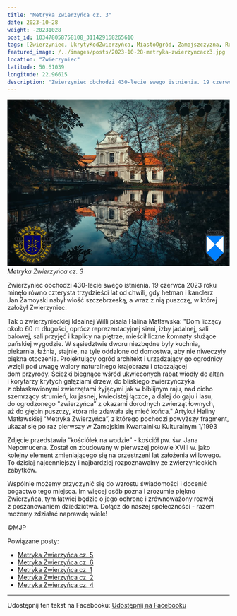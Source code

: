 ```yaml
---
title: "Metryka Zwierzyńca cz. 3"
date: 2023-10-28
weight: -20231028
post_id: 103478058758108_311429168265610
tags: [Zwierzyniec, UkrytyKodZwierzyńca, MiastoOgród, Zamojszczyzna, Roztocze, Lubelskie, villarestituta, turystyka, dziedzictwo, zabytki, krajobrazy, TajemnicePrzeszłości, PodróżeWczasie, MagiczneMiejsce]
featured_image: /../images/posts/2023-10-28-metryka-zwierzyncacz3.jpg
location: "Zwierzyniec"
latitude: 50.61039
longitude: 22.96615
description: "Zwierzyniec obchodzi 430-lecie swego istnienia. 19 czerwca 2023 roku minęło równo czterysta trzydzieści lat od chwili, gdy hetman i kanclerz Jan Zamoy..."
---
```


![Metryka Zwierzyńca cz. 3](/images/posts/2023-10-28-metryka-zwierzyncacz3.jpg)
*Metryka Zwierzyńca cz. 3*

Zwierzyniec obchodzi 430-lecie swego istnienia. 19 czerwca 2023 roku minęło równo czterysta trzydzieści lat od chwili, gdy hetman i kanclerz Jan Zamoyski nabył włość szczebrzeską, a wraz z nią puszczę, w której założył Zwierzyniec.

Tak o zwierzynieckiej Idealnej Willi pisała Halina Matławska:
"Dom liczący około 60 m długości, oprócz reprezentacyjnej sieni, izby jadalnej, sali balowej, sali przyjęć i kaplicy na piętrze, mieścił liczne komnaty służące pańskiej wygodzie.
W sąsiedztwie dworu niezbędne były kuchnia, piekarnia, łaźnia, stajnie, na tyle oddalone od domostwa, aby nie niweczyły piękna otoczenia.
Projektujący ogród architekt i urządzający go ogrodnicy wzięli pod uwagę walory naturalnego krajobrazu i otaczającej dom przyrody. Ścieżki biegnące wśród ukwieconych rabat wiodły do altan i korytarzy krytych gałęziami drzew, do bliskiego zwierzyńczyka z obłaskawionymi zwierzętami żyjącymi jak w biblijnym raju, nad cicho szemrzący strumień, ku jasnej, kwiecistej łączce, a dalej do gaju i lasu, do ogrodzonego "zwierzyńca” z okazami dorodnych zwierząt łownych, aż do głębin puszczy, która nie zdawała się mieć końca."
Artykuł Haliny Matławskiej “Metryka Zwierzyńca”, z którego pochodzi powyższy fragment, ukazał się po raz pierwszy w Zamojskim Kwartalniku Kulturalnym 1/1993

Zdjęcie przedstawia “kościółek na wodzie” - kościół pw. św. Jana Nepomucena. Został on zbudowany w pierwszej połowie XVIII w. jako kolejny element zmieniającego się na przestrzeni lat założenia willowego. To dzisiaj najcenniejszy i najbardziej rozpoznawalny ze zwierzynieckich zabytków.

Wspólnie możemy przyczynić się do wzrostu świadomości i docenić bogactwo tego miejsca.
Im więcej osób pozna i zrozumie piękno Zwierzyńca, tym łatwiej będzie o jego ochronę i zrównoważony rozwój z poszanowaniem dziedzictwa.
Dołącz do naszej społeczności - razem możemy zdziałać naprawdę wiele!



©MJP

Powiązane posty:
- [Metryka Zwierzyńca cz. 5](/posts/Metryka-Zwierzynca-cz-5)
- [Metryka Zwierzyńca cz. 6](/posts/Metryka-Zwierzynca-cz-6)
- [Metryka Zwierzyńca cz. 1](/posts/Metryka-Zwierzynca-cz-1)
- [Metryka Zwierzyńca cz. 2](/posts/Metryka-Zwierzynca-cz-2)
- [Metryka Zwierzyńca cz. 4](/posts/Metryka-Zwierzynca-cz-4)


---

Udostępnij ten tekst na Facebooku:
[Udostępnij na Facebooku](https://www.facebook.com/sharer/sharer.php?u=https://stowarzyszeniewachniewskiej.pl/posts/Metryka-Zwierzynca-cz-3)

<script type="application/ld+json">
{
  "@context": "https://schema.org",
  "@type": "BlogPosting",
  "headline": "Metryka Zwierzyńca cz. 3",
  "datePublished": "2023-10-28",
  "dateModified": "2023-10-28",
  "author": {
    "@type": "Person",
    "name": "Michał Jan Patyk"
  },
  "publisher": {
    "@type": "Organization",
    "name": "Stowarzyszenie im. Aleksandry Wachniewskiej",
    "logo": {
      "@type": "ImageObject",
      "url": "https://stowarzyszeniewachniewskiej.pl/images/logo/logo.svg"
    }
  },
  "mainEntityOfPage": {
    "@type": "WebPage",
    "@id": "https://stowarzyszeniewachniewskiej.pl/posts/Metryka-Zwierzynca-cz-3"
  },
  "image": {
    "@type": "ImageObject",
    "url": "https://stowarzyszeniewachniewskiej.pl/images/posts/2023-10-28-metryka-zwierzyncacz3.jpg"
  },
  "articleSection": "Dziedzictwo Kulturowe i Zabytki",
  "keywords": "Zwierzyniec, UkrytyKodZwierzyńca, MiastoOgród, Zamojszczyzna, Roztocze, Lubelskie, villarestituta, turystyka, dziedzictwo, zabytki, krajobrazy, TajemnicePrzeszłości, PodróżeWczasie, MagiczneMiejsce",
  "wordCount": 260,
  "articleBody": "Zwierzyniec obchodzi 430-lecie swego istnienia. 19 czerwca 2023 roku minęło równo czterysta trzydzieści lat od chwili, gdy hetman i kanclerz Jan Zamoyski nabył włość szczebrzeską, a wraz z nią puszczę, w której założył Zwierzyniec.\n\nTak o zwierzynieckiej Idealnej Willi pisała Halina Matławska:\n\"Dom liczący około 60 m długości, oprócz reprezentacyjnej sieni, izby jadalnej, sali balowej, sali przyjęć i kaplicy na piętrze, mieścił liczne komnaty służące pańskiej wygodzie.\nW sąsiedztwie dworu niezbędne były kuchnia, piekarnia, łaźnia, stajnie, na tyle oddalone od domostwa, aby nie niweczyły piękna otoczenia.\nProjektujący ogród architekt i urządzający go ogrodnicy wzięli pod uwagę walory naturalnego krajobrazu i otaczającej dom przyrody. Ścieżki biegnące wśród ukwieconych rabat wiodły do altan i korytarzy krytych gałęziami drzew, do bliskiego zwierzyńczyka z obłaskawionymi zwierzętami żyjącymi jak w biblijnym raju, nad cicho szemrzący strumień, ku jasnej, kwiecistej łączce, a dalej do gaju i lasu, do ogrodzonego \"zwierzyńca” z okazami dorodnych zwierząt łownych, aż do głębin puszczy, która nie zdawała się mieć końca.\"\nArtykuł Haliny Matławskiej “Metryka Zwierzyńca”, z którego pochodzi powyższy fragment, ukazał się po raz pierwszy w Zamojskim Kwartalniku Kulturalnym 1/1993\n\nZdjęcie przedstawia “kościółek na wodzie” - kościół pw. św. Jana Nepomucena. Został on zbudowany w pierwszej połowie XVIII w. jako kolejny element zmieniającego się na przestrzeni lat założenia willowego. To dzisiaj najcenniejszy i najbardziej rozpoznawalny ze zwierzynieckich zabytków.\n\nWspólnie możemy przyczynić się do wzrostu świadomości i docenić bogactwo tego miejsca.\nIm więcej osób pozna i zrozumie piękno Zwierzyńca, tym łatwiej będzie o jego ochronę i zrównoważony rozwój z poszanowaniem dziedzictwa.\nDołącz do naszej społeczności - razem możemy zdziałać naprawdę wiele!\n\n             \n\n©MJP",
  "description": "Odkryj piękno Zwierzyńca i jego zabytki.",
  "copyrightHolder": {
    "@type": "Person",
    "name": "Michał Jan Patyk"
  }
}
</script>
<script type="application/ld+json">
{
  "@context": "https://schema.org",
  "@type": "BreadcrumbList",
  "itemListElement": [
    {
      "@type": "ListItem",
      "position": 1,
      "name": "Home",
      "item": "https://stowarzyszeniewachniewskiej.pl"
    },
    {
      "@type": "ListItem",
      "position": 2,
      "name": "posts",
      "item": "https://stowarzyszeniewachniewskiej.pl/posts"
    },
    {
      "@type": "ListItem",
      "position": 3,
      "name": "Metryka Zwierzyńca cz. 3",
      "item": "https://stowarzyszeniewachniewskiej.pl/posts/Metryka-Zwierzynca-cz-3"
    }
  ]
}
</script>

